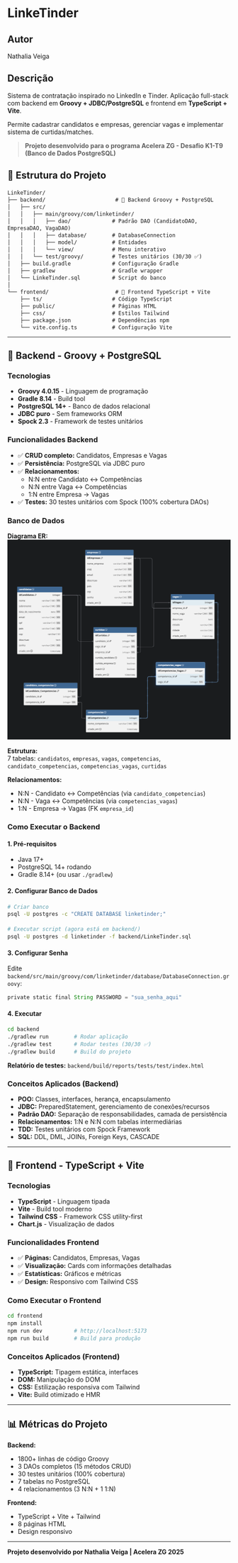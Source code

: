 # LinkeTinder

## Autor
Nathalia Veiga 

## Descrição
Sistema de contratação inspirado no LinkedIn e Tinder. Aplicação full-stack com backend em **Groovy + JDBC/PostgreSQL** e frontend em **TypeScript + Vite**.

Permite cadastrar candidatos e empresas, gerenciar vagas e implementar sistema de curtidas/matches.

> **Projeto desenvolvido para o programa Acelera ZG - Desafio K1-T9 (Banco de Dados PostgreSQL)**

## 📁 Estrutura do Projeto

```
LinkeTinder/
├── backend/                      # 🎯 Backend Groovy + PostgreSQL
│   ├── src/
│   │   ├── main/groovy/com/linketinder/
│   │   │   ├── dao/             # Padrão DAO (CandidatoDAO, EmpresaDAO, VagaDAO)
│   │   │   ├── database/        # DatabaseConnection
│   │   │   ├── model/           # Entidades
│   │   │   └── view/            # Menu interativo
│   │   └── test/groovy/         # Testes unitários (30/30 ✅)
│   ├── build.gradle             # Configuração Gradle
│   ├── gradlew                  # Gradle wrapper
│   └── LinkeTinder.sql          # Script do banco
│
└── frontend/                     # 🎨 Frontend TypeScript + Vite
    ├── ts/                      # Código TypeScript
    ├── public/                  # Páginas HTML
    ├── css/                     # Estilos Tailwind
    ├── package.json             # Dependências npm
    └── vite.config.ts           # Configuração Vite
```

---

## 🎯 Backend - Groovy + PostgreSQL

### Tecnologias
- **Groovy 4.0.15** - Linguagem de programação
- **Gradle 8.14** - Build tool
- **PostgreSQL 14+** - Banco de dados relacional
- **JDBC puro** - Sem frameworks ORM
- **Spock 2.3** - Framework de testes unitários

### Funcionalidades Backend
- ✅ **CRUD completo:** Candidatos, Empresas e Vagas
- ✅ **Persistência:** PostgreSQL via JDBC puro
- ✅ **Relacionamentos:** 
  - N:N entre Candidato ↔ Competências
  - N:N entre Vaga ↔ Competências  
  - 1:N entre Empresa → Vagas
- ✅ **Testes:** 30 testes unitários com Spock (100% cobertura DAOs)

### Banco de Dados

**Diagrama ER:**  
![Diagrama do Banco](diagram-er.png)

**Estrutura:**  
7 tabelas: `candidatos`, `empresas`, `vagas`, `competencias`, `candidato_competencias`, `competencias_vagas`, `curtidas`

**Relacionamentos:**
- N:N - Candidato ↔ Competências (via `candidato_competencias`)
- N:N - Vaga ↔ Competências (via `competencias_vagas`)
- 1:N - Empresa → Vagas (FK `empresa_id`)

### Como Executar o Backend

#### 1. Pré-requisitos
- Java 17+
- PostgreSQL 14+ rodando
- Gradle 8.14+ (ou usar `./gradlew`)

#### 2. Configurar Banco de Dados
```bash
# Criar banco
psql -U postgres -c "CREATE DATABASE linketinder;"

# Executar script (agora está em backend/)
psql -U postgres -d linketinder -f backend/LinkeTinder.sql
```

#### 3. Configurar Senha
Edite `backend/src/main/groovy/com/linketinder/database/DatabaseConnection.groovy`:
```groovy
private static final String PASSWORD = "sua_senha_aqui"
```

#### 4. Executar
```bash
cd backend
./gradlew run        # Rodar aplicação
./gradlew test       # Rodar testes (30/30 ✅)
./gradlew build      # Build do projeto
```

**Relatório de testes:** `backend/build/reports/tests/test/index.html`

### Conceitos Aplicados (Backend)
- **POO:** Classes, interfaces, herança, encapsulamento
- **JDBC:** PreparedStatement, gerenciamento de conexões/recursos
- **Padrão DAO:** Separação de responsabilidades, camada de persistência
- **Relacionamentos:** 1:N e N:N com tabelas intermediárias
- **TDD:** Testes unitários com Spock Framework
- **SQL:** DDL, DML, JOINs, Foreign Keys, CASCADE

---

## 🎨 Frontend - TypeScript + Vite

### Tecnologias
- **TypeScript** - Linguagem tipada
- **Vite** - Build tool moderno
- **Tailwind CSS** - Framework CSS utility-first
- **Chart.js** - Visualização de dados

### Funcionalidades Frontend
- ✅ **Páginas:** Candidatos, Empresas, Vagas
- ✅ **Visualização:** Cards com informações detalhadas
- ✅ **Estatísticas:** Gráficos e métricas
- ✅ **Design:** Responsivo com Tailwind CSS

### Como Executar o Frontend

```bash
cd frontend
npm install
npm run dev          # http://localhost:5173
npm run build        # Build para produção
```

### Conceitos Aplicados (Frontend)
- **TypeScript:** Tipagem estática, interfaces
- **DOM:** Manipulação do DOM
- **CSS:** Estilização responsiva com Tailwind
- **Vite:** Build otimizado e HMR

---

## 📊 Métricas do Projeto

**Backend:**
- 1800+ linhas de código Groovy
- 3 DAOs completos (15 métodos CRUD)
- 30 testes unitários (100% cobertura)
- 7 tabelas no PostgreSQL
- 4 relacionamentos (3 N:N + 1 1:N)

**Frontend:**
- TypeScript + Vite + Tailwind
- 8 páginas HTML
- Design responsivo

---

**Projeto desenvolvido por Nathalia Veiga | Acelera ZG 2025**
